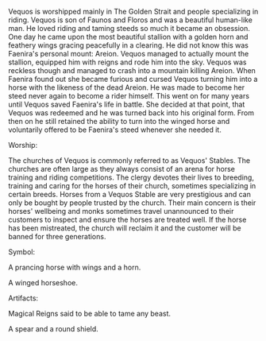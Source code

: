 Vequos is worshipped mainly in The Golden Strait and people specializing in riding. Vequos is son of Faunos and Floros and was a beautiful human-like man. He loved riding and taming steeds so much it became an obsession. One day he came upon the most beautiful stallion with a golden horn and feathery wings gracing peacefully in a clearing. He did not know this was Faenira's personal mount: Areion. Vequos managed to actually mount the stallion, equipped him with reigns and rode him into the sky. Vequos was reckless though and managed to crash into a mountain killing Areion. When Faenira found out she became furious and cursed Vequos turning him into a horse with the likeness of the dead Areion. He was made to become her steed never again to become a rider himself. This went on for many years until Vequos saved Faenira's life in battle. She decided at that point, that Vequos was redeemed and he was turned back into his original form. From then on he still retained the ability to turn into the winged horse and voluntarily offered to be Faenira's steed whenever she needed it.

Worship:

The churches of Vequos is commonly referred to as Vequos' Stables. The churches are often large as they always consist of an arena for horse training and riding competitions. The clergy devotes their lives to breeding, training and caring for the horses of their church, sometimes specializing in certain breeds. Horses from a Vequos Stable are very prestigious and can only be bought by people trusted by the church. Their main concern is their horses' wellbeing and monks sometimes travel unannounced to their customers to inspect and ensure the horses are treated well. If the horse has been mistreated, the church will reclaim it and the customer will be banned for three generations. 

Symbol:

A prancing horse with wings and a horn.

A winged horseshoe.

Artifacts:

Magical Reigns said to be able to tame any beast.

A spear and a round shield.
